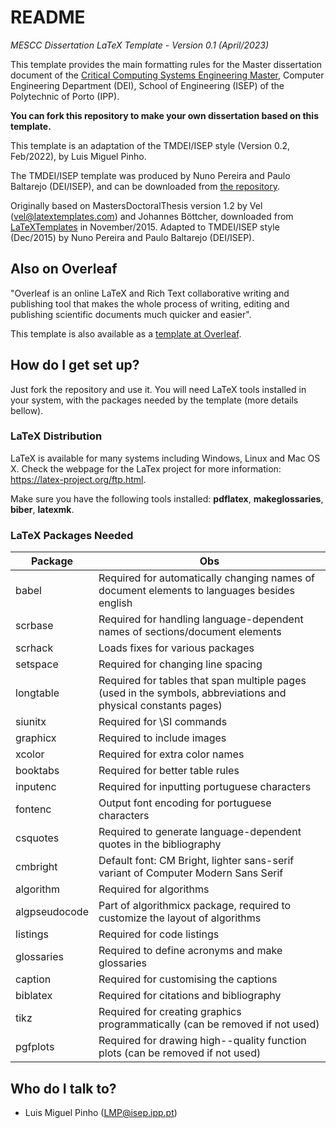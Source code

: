 # README #

*MESCC Dissertation  LaTeX Template - Version 0.1 (April/2023)*

This template provides the main formatting rules for the Master dissertation document of the [Critical Computing Systems Engineering Master](https://www.isep.ipp.pt/mescc/), Computer Engineering Department (DEI), School of Engineering (ISEP) of the Polytechnic of Porto (IPP).

**You can fork this repository to make your own dissertation based on this template.**

This template is an adaptation of the TMDEI/ISEP style (Version 0.2, Feb/2022), by Luis Miguel Pinho. 

The TMDEI/ISEP template was produced by Nuno Pereira and Paulo Baltarejo (DEI/ISEP), and can be downloaded from [the repository](https://bitbucket.org/napereira/tmdei-dissertation-template/src/master/).

Originally based on MastersDoctoralThesis version 1.2 by Vel (vel@latextemplates.com) and Johannes Böttcher, downloaded from [LaTeXTemplates](http://www.LaTeXTemplates.com) in November/2015. Adapted to TMDEI/ISEP style (Dec/2015) by Nuno Pereira and Paulo Baltarejo (DEI/ISEP).

## Also on Overleaf ##

"Overleaf is an online LaTeX and Rich Text collaborative writing and publishing tool that makes the whole process of writing, editing and publishing scientific documents much quicker and easier".

This template is also available as a [template at Overleaf](https://www.overleaf.com/read/rwxfxtzjznck).

## How do I get set up? ##

Just fork the repository and use it. You will need LaTeX tools installed in your system, with the packages needed by the template (more details bellow).

### LaTeX Distribution

LaTeX is available for many systems including Windows, Linux and Mac OS X. Check the webpage for the LaTex project for more information: <https://latex-project.org/ftp.html>.

Make sure you have the following tools installed: **pdflatex**, **makeglossaries**, **biber**, **latexmk**.



### LaTeX Packages Needed

| Package | Obs |
|---------|-----|
|babel|Required for automatically changing names of document elements to languages besides english|
|scrbase|Required for handling language-dependent names of sections/document elements|
|scrhack|Loads fixes for various packages|
|setspace|Required for changing line spacing|
|longtable|Required for tables that span multiple pages (used in the symbols, abbreviations and physical constants pages)|
|siunitx|Required for \SI commands|
|graphicx|Required to include images|
|xcolor|Required for extra color names|
|booktabs|Required for better table rules|
|inputenc|Required for inputting portuguese characters|
|fontenc|Output font encoding for portuguese characters|
|csquotes|Required to generate language-dependent quotes in the bibliography|
|cmbright|Default font: CM Bright, lighter sans-serif variant of Computer Modern Sans Serif|
|algorithm|Required for algorithms|
|algpseudocode|Part of algorithmicx package, required to customize the layout of algorithms|
|listings|Required for code listings|
|glossaries|Required to define acronyms and make glossaries|
|caption|Required for customising the captions|
|biblatex|Required for citations and bibliography|
|tikz|Required for creating graphics programmatically (can be removed if not used)|
|pgfplots|Required for drawing high--quality function plots (can be removed if not used)|

## Who do I talk to? ##

* Luis Miguel Pinho (LMP@isep.ipp.pt)
